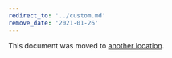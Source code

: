 ```yaml
---
redirect_to: '../custom.md'
remove_date: '2021-01-26'
---
```


This document was moved to [another location](../custom.md).
